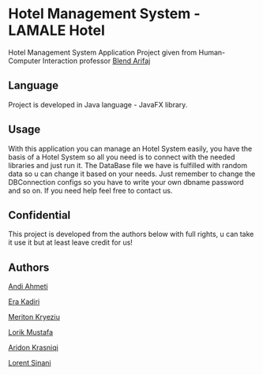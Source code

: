 # Hotel Management System - LAMALE Hotel
Hotel Management System Application Project given from Human-Computer Interaction professor [Blend Arifaj](https://github.com/BlendArifaj)

## Language
Project is developed in Java language - JavaFX library.

## Usage
With this application you can manage an Hotel System easily, you have the basis of a Hotel System so all you need is to connect with the needed libraries and just run it.
The DataBase file we have is fulfilled with random data so u can change it based on your needs. 
Just remember to change the DBConnection configs so you have to write your own dbname password and so on.
If you need help feel free to contact us.

## Confidential
This project is developed from the authors below with full rights, u can take it use it but at least leave credit for us!

## Authors
[Andi Ahmeti](https://github.com/Andi-A)

[Era Kadiri](https://github.com/EraKadiri)

[Meriton Kryeziu](https://github.com/meritonkryeziu0)

[Lorik Mustafa](https://github.com/lorikmustafa)

[Aridon Krasniqi](https://github.com/aridonkrasniqii)

[Lorent Sinani](https://github.com/lorentsinani)
